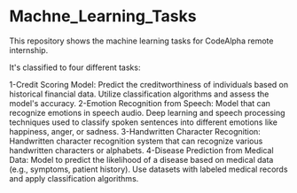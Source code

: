 # Machne_Learning_Tasks

This repository shows the machine learning tasks for CodeAlpha remote internship.

It's classified to four different tasks:

1-Credit Scoring Model:
  Predict the creditworthiness of individuals based on historical
  financial data. Utilize classification algorithms and assess the
  model's accuracy.
2-Emotion Recognition from Speech:
  Model that can recognize emotions in speech
  audio. Deep learning and speech processing
  techniques used to classify spoken sentences into different
  emotions like happiness, anger, or sadness. 
3-Handwritten Character Recognition:
  Handwritten character recognition system that
  can recognize various handwritten characters or
  alphabets. 
4-Disease Prediction from Medical Data:
  Model to predict the likelihood of a disease
  based on medical data (e.g., symptoms, patient
  history). Use datasets with labeled medical records and
  apply classification algorithms.     
